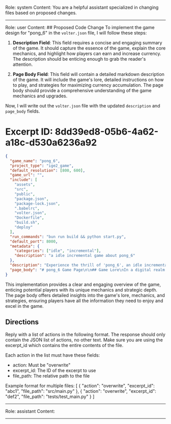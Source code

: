 Role: system
Content: You are a helpful assistant specialized in changing files based on proposed changes.
__________________
Role: user
Content: ## Proposed Code Change
To implement the game design for "pong_6" in the `volter.json` file, I will follow these steps:

1. **Description Field**: This field requires a concise and engaging summary of the game. It should capture the essence of the game, explain the core mechanics, and highlight how players can earn and increase currency. The description should be enticing enough to grab the reader's attention.

2. **Page Body Field**: This field will contain a detailed markdown description of the game. It will include the game's lore, detailed instructions on how to play, and strategies for maximizing currency accumulation. The page body should provide a comprehensive understanding of the game mechanics and upgrades.

Now, I will write out the `volter.json` file with the updated `description` and `page_body` fields.

# Excerpt ID: 8dd39ed8-05b6-4a62-a18c-d530a6236a92
```json volter.json
{
  "game_name": "pong_6",
  "project_type": "ige2_game",
  "default_resolution": [800, 600],
  "game_url": "",
  "include": [
    "assets",
    "src",
    "public",
    "package.json",
    "package-lock.json",
    ".babelrc",
    "volter.json",
    "Dockerfile",
    "build.sh",
    "deploy"
  ],
  "run_commands": "bun run build && python start.py",
  "default_port": 8000,
  "metadata": {
    "categories": ["idle", "incremental"],
    "description": "a idle incremental game about pong_6"
  },
  "description": "Experience the thrill of 'pong_6', an idle incremental game where AI paddles play an endless game of pong. Earn points with each successful hit and boost your score with strategic upgrades. Watch as your currency grows over time and enhance your gameplay with powerful upgrades.",
  "page_body": "# pong_6 Game Page\n\n## Game Lore\nIn a digital realm where AI reigns supreme, two paddles engage in an endless duel of pong. As a spectator, your role is to harness the power of their relentless battle to accumulate wealth and power. Welcome to 'pong_6', where every hit counts and every upgrade brings you closer to mastery.\n\n## How to Play\n- Sit back and watch as two AI-controlled paddles play pong.\n- Earn points every time a paddle successfully hits the ball.\n- Consecutive hits increase your point multiplier, boosting your earnings.\n\n## Currency Accumulation\n- Points are your primary currency, earned through successful paddle hits.\n- The more consecutive hits, the higher your score multiplier.\n\n## Upgrades\nEnhance your gameplay with strategic upgrades:\n1. **Paddle Height**: Increase the size of both paddles to improve hit success.\n2. **Paddle Speed**: Boost paddle movement speed for better ball tracking.\n3. **Point Multiplier**: Increase the base points earned per hit.\n4. **Starting Ball Speed**: Start each round with a faster ball.\n5. **Paddle Prediction**: Enhance AI accuracy for more consistent hits.\n6. **Combo Multiplier**: Amplify points earned from consecutive hits.\n\n## Strategies\n- Focus on upgrading the Point Multiplier early to maximize earnings.\n- Balance Paddle Speed and Paddle Height to maintain a high hit rate.\n- Use the Combo Multiplier to capitalize on long streaks of successful hits.\n\nEmbark on this idle journey and watch as your strategic decisions lead to exponential growth in 'pong_6'."
}
```

This implementation provides a clear and engaging overview of the game, enticing potential players with its unique mechanics and strategic depth. The page body offers detailed insights into the game's lore, mechanics, and strategies, ensuring players have all the information they need to enjoy and excel in the game.

## Directions
Reply with a list of actions in the following format. The response should only contain the JSON list of actions, no other text.
Make sure you are using the excerpt_id which contains the entire contents of the file.

Each action in the list must have these fields:
- action: Must be "overwrite"
- excerpt_id: The ID of the excerpt to use
- file_path: The relative path to the file

Example format for multiple files:
[
    {
        "action": "overwrite",
        "excerpt_id": "abc1",
        "file_path": "src/main.py"
    },
    {
        "action": "overwrite",
        "excerpt_id": "def2",
        "file_path": "tests/test_main.py"
    }
]
__________________
Role: assistant
Content: 
__________________
